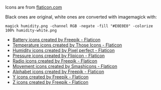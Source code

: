 Icons are from [flaticon.com](https://www.flaticon.com)

Black ones are original, white ones are converted with imagemagick with:
```
magick humidity.png -channel RGB -negate -fill "#E0E0E0" -colorize 100% humidity-white.png
```


- [Battery icons created by Freepik - Flaticon](https://www.flaticon.com/free-icons/battery)
- [Temperature icons created by Those Icons - Flaticon](https://www.flaticon.com/free-icons/temperature)
- [Humidity icons created by Pixel perfect - Flaticon](https://www.flaticon.com/free-icons/humidity)
- [Pressure icons created by Flipicon - Flaticon](https://www.flaticon.com/free-icons/pressure)
- [Radio icons created by Freepik - Flaticon](https://www.flaticon.com/free-icons/radio)
- [Movement icons created by Smashicons - Flaticon](https://www.flaticon.com/free-icons/movement)
- [Alphabet icons created by Freepik - Flaticon](https://www.flaticon.com/free-icons/alphabet)
- [Y icons created by Freepik - Flaticon](https://www.flaticon.com/free-icons/y)
- [Z icons created by Freepik - Flaticon](https://www.flaticon.com/free-icons/z)